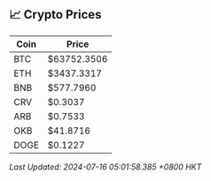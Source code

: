 ## 📈 Crypto Prices

| Coin | Price |
| ---- | ----- |
| BTC | $63752.3506 |
| ETH | $3437.3317 |
| BNB | $577.7960 |
| CRV | $0.3037 |
| ARB | $0.7533 |
| OKB | $41.8716 |
| DOGE | $0.1227 |

_Last Updated: 2024-07-16 05:01:58.385 +0800 HKT_